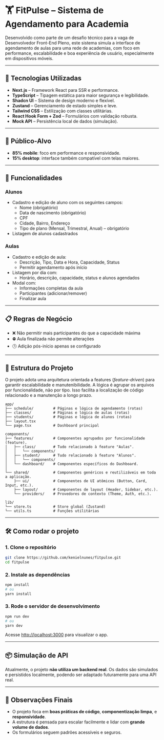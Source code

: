 # 🏋️ FitPulse – Sistema de Agendamento para Academia

Desenvolvido como parte de um desafio técnico para a vaga de Desenvolvedor Front-End Pleno, este sistema simula a interface de agendamento de aulas para uma rede de academias, com foco em performance, escalabilidade e boa experiência de usuário, especialmente em dispositivos móveis.

-----

## 🚀 Tecnologias Utilizadas

  - **Next.js** – Framework React para SSR e performance.
  - **TypeScript** – Tipagem estática para maior segurança e legibilidade.
  - **Shadcn UI** – Sistema de design moderno e flexível.
  - **Zustand** – Gerenciamento de estado simples e leve.
  - **Tailwind CSS** – Estilização com classes utilitárias.
  - **React Hook Form + Zod** – Formulários com validação robusta.
  - **Mock API** – Persistência local de dados (simulação).

-----

## 📱 Público-Alvo

  - **85% mobile**: foco em performance e responsividade.
  - **15% desktop**: interface também compatível com telas maiores.

-----

## 🔧 Funcionalidades

### Alunos

  - Cadastro e edição de aluno com os seguintes campos:
      - Nome (obrigatório)
      - Data de nascimento (obrigatório)
      - CPF
      - Cidade, Bairro, Endereço
      - Tipo de plano (Mensal, Trimestral, Anual) – obrigatório
  - Listagem de alunos cadastrados

### Aulas

  - Cadastro e edição de aula:
      - Descrição, Tipo, Data e Hora, Capacidade, Status
      - Permitir agendamento após início
  - Listagem por dia com:
      - Horário, descrição, capacidade, status e alunos agendados
  - Modal com:
      - Informações completas da aula
      - Participantes (adicionar/remover)
      - Finalizar aula

-----

## 📋 Regras de Negócio

  - ❌ Não permitir mais participantes do que a capacidade máxima
  - ⛔ Aula finalizada não permite alterações
  - 🕒 Adição pós-início apenas se configurado

-----

## 📁 Estrutura do Projeto

O projeto adota uma arquitetura orientada a features (*feature-driven*) para garantir escalabilidade e manutenibilidade. A lógica é agrupar os arquivos por funcionalidade, não por tipo. Isso facilita a localização de código relacionado e a manutenção a longo prazo.

```
app/
├── schedule/         # Páginas e lógica de agendamento (rotas)
├── classes/          # Páginas e lógica de aulas (rotas)
├── students/         # Páginas e lógica de alunos (rotas)
├── layout.tsx
└── page.tsx          # Dashboard principal

components/
├── features/         # Componentes agrupados por funcionalidade (feature).
│   ├── class/        # Tudo relacionado à feature "Aulas".
│   │   └── components/
│   ├── student/      # Tudo relacionado à feature "Alunos".
│   │   └── components/
│   └── dashboard/    # Componentes específicos do Dashboard.
│
└── shared/           # Componentes genéricos e reutilizáveis em toda a aplicação.
    ├── ui/           # Componentes de UI atômicos (Button, Card, Input, etc.).
    ├── layout/       # Componentes de layout (Header, Sidebar, etc.).
    └── providers/    # Provedores de contexto (Theme, Auth, etc.).

lib/
└── store.ts          # Store global (Zustand)
└── utils.ts          # Funções utilitárias

```

-----

## 🛠️ Como rodar o projeto

### 1\. Clone o repositório

```bash
git clone https://github.com/kenielnunes/fitpulse.git
cd fitpulse
```

### 2\. Instale as dependências

```bash
npm install
# ou
yarn install
```

### 3\. Rode o servidor de desenvolvimento

```bash
npm run dev
# ou
yarn dev
```

Acesse [http://localhost:3000](http://localhost:3000) para visualizar o app.

-----

## 📦 Simulação de API

Atualmente, o projeto **não utiliza um backend real**. Os dados são simulados e persistidos localmente, podendo ser adaptado futuramente para uma API real.

-----

## 📌 Observações Finais

  - O projeto foca em **boas práticas de código**, **componentização limpa**, e **responsividade**.
  - A estrutura é pensada para escalar facilmente e lidar com **grande volume de dados**.
  - Os formulários seguem padrões acessíveis e seguros.